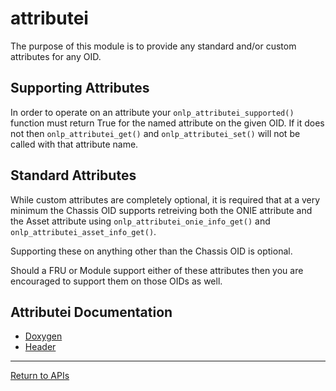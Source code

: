 # attributei

The purpose of this module is to provide any standard and/or custom attributes for any OID.

## Supporting Attributes

In order to operate on an attribute your ```onlp_attributei_supported()``` function must return True for the named attribute on the given OID.
If it does not then ```onlp_attributei_get()``` and ```onlp_attributei_set()``` will not be called with that attribute name.

## Standard Attributes

While custom attributes are completely optional, it is required that at a very minimum the Chassis OID supports retreiving both the ONIE attribute and the Asset attribute using ```onlp_attributei_onie_info_get()``` and ```onlp_attributei_asset_info_get()```.

Supporting these on anything other than the Chassis OID is optional.

Should a FRU or Module support either of these attributes then you are encouraged to support them on those OIDs as well.

## Attributei Documentation
* [Doxygen](http://ocp.opennetlinux.org/onlp/group__attributei.html)
* [Header](https://github.com/opencomputeproject/OpenNetworkLinux/blob/ONLPv2/packages/base/any/onlp/src/onlp/module/inc/onlp/platformi/attributei.h)

---
[Return to APIs](http://opencomputeproject.github.io/OpenNetworkLinux/onlp/implementors/apis)
